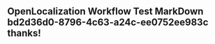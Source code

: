 <properties
ms.topic="hero-topic"
ms.test1="hero-topic"
ms.test2="test"/>

## OpenLocalization Workflow Test MarkDown bd2d36d0-8796-4c63-a24c-ee0752ee983c thanks!
<!--HONumber=Mar16_HO4-->
